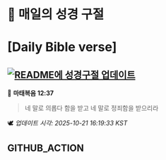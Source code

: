 # 🙏 매일의 성경 구절
# [Daily Bible verse]
## [![README에 성경구절 업데이트](https://github.com/DONGSUKA/first_test/actions/workflows/update-readme-bible.yml/badge.svg)](https://github.com/DONGSUKA/first_test/actions/workflows/update-readme-bible.yml)
<!-- START_BIBLE_VERSE -->
📖 **마태복음 12:37**
> 네 말로 의롭다 함을 받고 네 말로 정죄함을 받으리라

🕊️ _업데이트 시각: 2025-10-21 16:19:33 KST_
  <!-- END_BIBLE_VERSE -->
## GITHUB_ACTION
